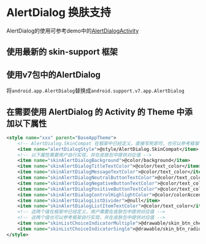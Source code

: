 # AlertDialog 换肤支持

AlertDialog的使用可参考demo中的[AlertDialogActivity](../demo/skin-app/src/main/java/com/ximsfei/skindemo/alert/AlertDialogActivity.java)

## 使用最新的 skin-support 框架

## 使用v7包中的AlertDialog

将`android.app.AlertDialog`替换成`android.support.v7.app.AlertDialog`

## 在需要使用 AlertDialog 的 Activity 的 Theme 中添加以下属性

```xml
<style name="xxx" parent="BaseAppTheme">
    <!-- AlertDialog.SkinCompat 在框架中已经定义，直接写死即可，也可以参考框架自行实现 -->
    <item name="alertDialogStyle">@style/AlertDialog.SkinCompat</item>
    <!-- 以下属性需要用户自行实现，并在皮肤包中提供对应值 -->
    <item name="skinAlertDialogBackground">@color/background</item>
    <item name="skinAlertDialogTitleTextColor">@color/text_color</item>
    <item name="skinAlertDialogMessageTextColor">@color/text_color</item>
    <item name="skinAlertDialogNeutralButtonTextColor">@color/text_color</item>
    <item name="skinAlertDialogNegativeButtonTextColor">@color/text_color</item>
    <item name="skinAlertDialogPositiveButtonTextColor">@color/text_color_tip</item>
    <item name="skinAlertDialogControlHighlightColor">@color/colorAccent</item>
    <item name="skinAlertDialogListDivider">@null</item>
    <item name="skinAlertDialogListItemTextColor">@color/text_color</item>
    <!-- 这两个值在框架中已经定义，用户需要在皮肤包中提供对应值 -->
    <!-- 这两个值也可以参考框架自行实现，并在皮肤包中提供对应值 -->
    <item name="skinListChoiceIndicatorMultiple">@drawable/skin_btn_check</item>
    <item name="skinListChoiceIndicatorSingle">@drawable/skin_btn_radio</item>
</style>
```